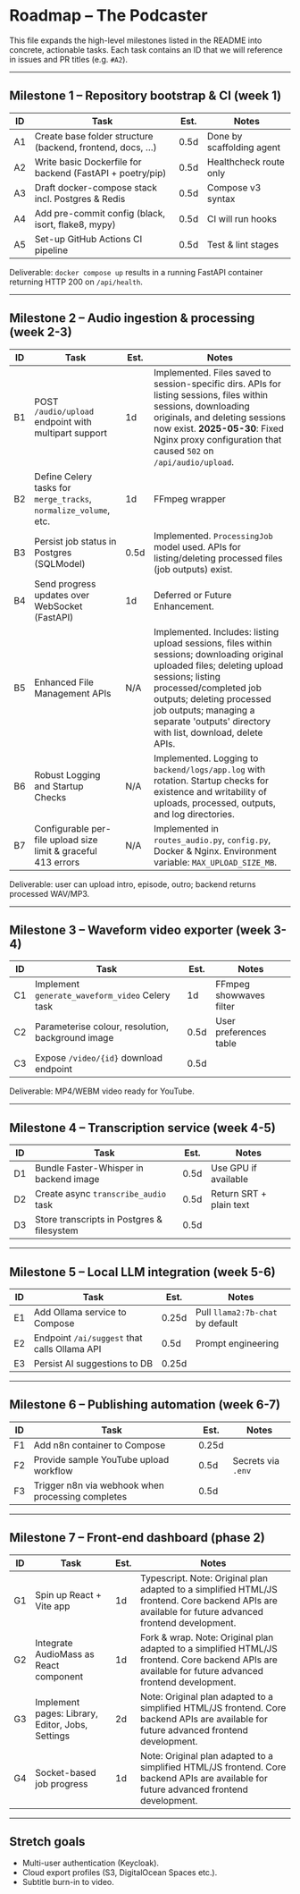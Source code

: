 # Roadmap – The Podcaster

This file expands the high-level milestones listed in the README into concrete, actionable tasks.  Each task contains an ID that we will reference in issues and PR titles (e.g. `#A2`).

---

## Milestone 1 – Repository bootstrap & CI (week 1)

| ID | Task | Est. | Notes |
|----|------|------|-------|
|A1|Create base folder structure (backend, frontend, docs, …)|0.5d|Done by scaffolding agent|
|A2|Write basic Dockerfile for backend (FastAPI + poetry/pip)|0.5d|Healthcheck route only|
|A3|Draft docker-compose stack incl. Postgres & Redis|0.5d|Compose v3 syntax|
|A4|Add pre-commit config (black, isort, flake8, mypy)|0.5d|CI will run hooks|
|A5|Set-up GitHub Actions CI pipeline|0.5d|Test & lint stages|

Deliverable: `docker compose up` results in a running FastAPI container returning HTTP 200 on `/api/health`.

---

## Milestone 2 – Audio ingestion & processing (week 2-3)

| ID | Task | Est. | Notes |
|----|------|------|-------|
|B1|POST `/audio/upload` endpoint with multipart support|1d|Implemented. Files saved to session-specific dirs. APIs for listing sessions, files within sessions, downloading originals, and deleting sessions now exist. **2025-05-30**: Fixed Nginx proxy configuration that caused `502` on `/api/audio/upload`.|
|B2|Define Celery tasks for `merge_tracks`, `normalize_volume`, etc.|1d|FFmpeg wrapper|
|B3|Persist job status in Postgres (SQLModel)|0.5d|Implemented. `ProcessingJob` model used. APIs for listing/deleting processed files (job outputs) exist.|
|B4|Send progress updates over WebSocket (FastAPI)|1d|Deferred or Future Enhancement.|
|B5|Enhanced File Management APIs|N/A|Implemented. Includes: listing upload sessions, files within sessions; downloading original uploaded files; deleting upload sessions; listing processed/completed job outputs; deleting processed job outputs; managing a separate 'outputs' directory with list, download, delete APIs.|
|B6|Robust Logging and Startup Checks|N/A|Implemented. Logging to `backend/logs/app.log` with rotation. Startup checks for existence and writability of uploads, processed, outputs, and log directories.|
|B7|Configurable per-file upload size limit & graceful 413 errors|N/A|Implemented in `routes_audio.py`, `config.py`, Docker & Nginx. Environment variable: `MAX_UPLOAD_SIZE_MB`.|

Deliverable: user can upload intro, episode, outro; backend returns processed WAV/MP3.

---

## Milestone 3 – Waveform video exporter (week 3-4)

| ID | Task | Est. | Notes |
|----|------|------|-------|
|C1|Implement `generate_waveform_video` Celery task|1d|FFmpeg showwaves filter|
|C2|Parameterise colour, resolution, background image|0.5d|User preferences table|
|C3|Expose `/video/{id}` download endpoint|0.5d|

Deliverable: MP4/WEBM video ready for YouTube.

---

## Milestone 4 – Transcription service (week 4-5)

| ID | Task | Est. | Notes |
|----|------|------|-------|
|D1|Bundle Faster-Whisper in backend image|0.5d|Use GPU if available|
|D2|Create async `transcribe_audio` task|0.5d|Return SRT + plain text|
|D3|Store transcripts in Postgres & filesystem|0.5d|

---

## Milestone 5 – Local LLM integration (week 5-6)

| ID | Task | Est. | Notes |
|----|------|------|-------|
|E1|Add Ollama service to Compose|0.25d|Pull `llama2:7b-chat` by default|
|E2|Endpoint `/ai/suggest` that calls Ollama API|0.5d|Prompt engineering|
|E3|Persist AI suggestions to DB|0.25d|

---

## Milestone 6 – Publishing automation (week 6-7)

| ID | Task | Est. | Notes |
|----|------|------|-------|
|F1|Add n8n container to Compose|0.25d|
|F2|Provide sample YouTube upload workflow|0.5d|Secrets via `.env`|
|F3|Trigger n8n via webhook when processing completes|0.5d|

---

## Milestone 7 – Front-end dashboard (phase 2)

| ID | Task | Est. | Notes |
|----|------|------|-------|
|G1|Spin up React + Vite app|1d|Typescript. Note: Original plan adapted to a simplified HTML/JS frontend. Core backend APIs are available for future advanced frontend development.|
|G2|Integrate AudioMass as React component|1d|Fork & wrap. Note: Original plan adapted to a simplified HTML/JS frontend. Core backend APIs are available for future advanced frontend development.|
|G3|Implement pages: Library, Editor, Jobs, Settings|2d|Note: Original plan adapted to a simplified HTML/JS frontend. Core backend APIs are available for future advanced frontend development.|
|G4|Socket-based job progress|1d|Note: Original plan adapted to a simplified HTML/JS frontend. Core backend APIs are available for future advanced frontend development.|

---

## Stretch goals

* Multi-user authentication (Keycloak).
* Cloud export profiles (S3, DigitalOcean Spaces etc.).
* Subtitle burn-in to video.
